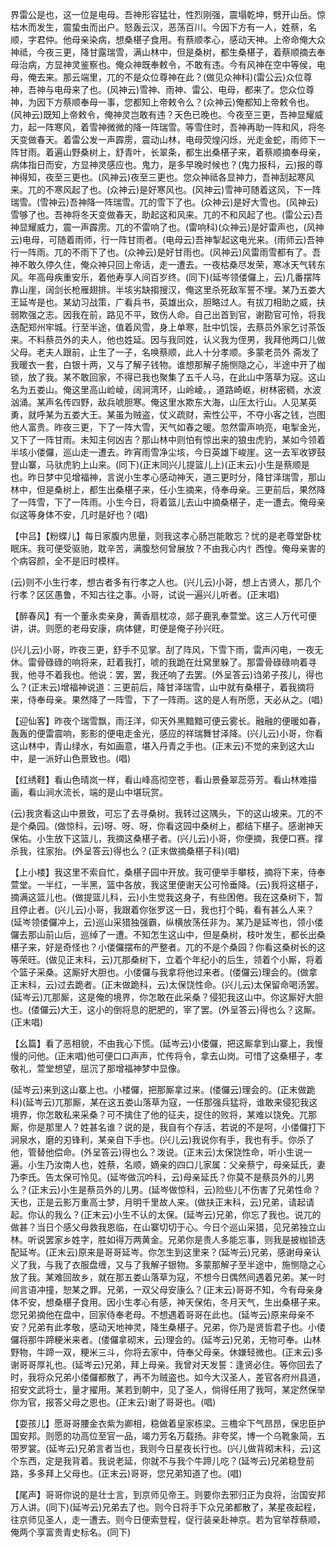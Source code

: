 <!-- { "loadSidebar": true } -->
界雷公是也，这一位是电母。吾神形容猛壮，性烈刚强，震塌乾坤，劈开山岳。惊枯木而发生，震蛰虫而出户。怒轰云汉，恶荡百川。今因下方有一人，姓蔡，名顺，字君仲。他母亲染病，想桑椹子食用。有蔡顺孝心，感动天神。上帝命俺大众神祗，今夜三更，降甘露瑞雪，满山林中，但是桑树，都生桑椹子，着蔡顺摘去奉母治病，方显神灵鉴察也。俺众神既奉敕令，不敢有违。今有风神在空中等侯，电母，俺去来。那云端里，兀的不是众位尊神在此？(做见众神科)(雷公云)众位尊神，吾神与电母来了也。(风神云)雪神、雨神、雷公、电母，都来了。您众位尊神，为因下方蔡顺奉母一事，您都知上帝敕令么？(众神云)俺都知上帝敕令也。(风神云)既知上帝敕令，俺神灵岂敢有违？天色已晚也。今夜至三更，吾神显耀威力，起一阵寒风，着雪神微微的降一阵瑞雪。等雪住时，吾神再助一阵和风，将冬天变做春天。着雷公发一声霹雳，震动山林，电母荧煌闪烁，光走金蛇，雨师下一阵甘雨。着遍山野桑树上，舒青叶，长翠条，都生出桑椹子来，着蔡顺摘奉母亲，病体指日而安，方显神灵感应也。鬼力，是多早晚时候也？(鬼力报科，云)报的尊神得知，夜至三更也。(风神云)夜至三更也。您众神祗各显神力，吾神刮起寒风来。兀的不寒风起了也。(众神云)是好寒风也。(风神云)雪神可随着这风，下一阵瑞雪。(雪神云)吾神降一阵瑞雪。兀的雪下了也。(众神云)是好大雪也。(风神云)雪够了也。吾神将冬天变做春天，助起这和风来。兀的不和风起了也。(雷公云)吾神显耀威力，震一声霹雳。兀的不雷响了也。(雷响科)(众神云)是好雷声也，(风神云)电母，可随着雨师，行一阵甘雨者。(电母云)吾神掣起这电光来。(雨师云)吾神行一阵雨。兀的不雨下了也。(众神云)是好甘雨也。(风神云)风雷雨雪都有了。吾神不敢久停久住，俺众神只回上帝话，走一遭去。一夜枯桑尽发荣，寒冰天气转东风。年高母疾重安乐，着他寿享人间百岁终。(同下)(延岑领偻儸上，云)几番摆阵靠山崖，阔剑长枪雁翅排。半垓劣缺搊搜汉，俺这里杀死敌军誓不埋。某乃五娄大王延岑是也。某幼习战策，广看兵书，英雄出众，胆略过人。有拔刀相助之威，扶弱欺强之志。因我在前，路见不平，致伤人命。自己出首到官，谢勘官可怜，将我迭配郑州牢城。行至半途，值着风雪，身上单寒，肚中饥馁，去蔡员外家乞讨茶饭来。不料蔡员外的夫人，他也姓延。因与我同姓，认义我为侄男，我拜他两口儿做父母。老夫人跟前，止生了一子，名唤蔡顺，此人十分孝顺。多蒙老员外
斋发了我暖衣一套，白银十两，又与了解子钱物。谁想那解子施恻隐之心，半途中开了枷锁，放了我。某不敢回家，不得已我也聚集了五千人马，在此山中落草为寇。这山名为五娄山。俺这里高山崄崚，阔涧湾环，山岭崚。，道路崎岖，树林密稠，水波汹涌。某声名传四野，敌兵唬胆寒。俺这里水欺东大海，山压太行山。人见某英勇，就呼某为五娄大王。某虽为贼盗，仗义疏财，索性公平，不夺小客之钱，岂图他人富贵。昨夜三更，下了一阵大雪，天气如春之暖。忽然雷声响亮，电掣金光，又下了一阵甘雨。未知主何凶吉？那山林中则怕有惊出来的狼虫虎豹，某如今领着半垓小偻儸，巡山走一遭去。昨宵雨雪净尘垓，今日英雄下峻崖。这一去军收锣鼓登山寨，马驮虎豹上山来。(同下)(正末同兴儿提篮儿上)(正末云)小生是蔡顺是也。昨日梦中见增福神，言说小生孝心感动神天，道三更时分，降甘泽瑞雪，那山林中，但是桑树上，都生出桑椹子来，任小生摘来，侍奉母亲。三更前后，果然降了一阵雪，下了一阵雨。小生今日，将着篮儿去山中摘桑椹子，走一遭去。俺母亲似这等身体不安，几时是好也？(唱)

【中吕】【粉蝶儿】每日家腹内思量，则我这孝心肠岂能敢忘？忧的是老尊堂卧枕眠床。我可便受驱驰，耽辛苦，满腹愁何曾展放？不由我心内忄西惶。俺母亲害的个病容颜，全不是旧时模样。

(云)则不小生行孝，想古者多有行孝之人也。(兴儿云)小哥，想上古贤人，那几个行孝？区区愚鲁，不知古往之事。小哥，试说一遍兴儿听者。(正末唱)

【醉春风】有一个董永卖亲身，黄香扇枕凉，郯子鹿乳奉萱堂。这三人万代可便讲，讲。则愿的老母安康，病体健，町便是俺子孙兴旺。

(兴儿云)小哥，昨夜三更，舒手不见掌。刮了阵风，下雪下雨，雷声闪电，一夜无休。雷骨碌碌的响将来，赶着我打，唬的我跪在灶窝里躲了。那雷骨碌碌响着寻我，他寻不着我也。他说：罢，罢，我还响了去罢。(外呈答云)诌弟子孩儿，得也么？(正末云)增福神说道：三更前后，降甘泽瑞雪，山中就有桑椹子，着我摘将来，侍奉母亲。果然降了一阵雪，下了一阵雨。这的是人有所愿，天必从之。(唱)

【迎仙客】昨夜个瑞雪飘，雨汪洋，仰天外黑黯黯可便云雾长。融融的便暖如春，轰轰的便雷震响，影影的便电走金光，感应的祥瑞舞甘泽降。(兴儿云)小哥，你看这山林中，青山绿水，有如画意，堪入丹青之手也。(正末云)不觉的来到这大山中，是一派好山色景致也。(唱)

【红绣鞋】看山色晴岚一样，看山峰高彻空苍，看山景叠翠蕊芬芳。看山林难描画，看山涧水流长，端的是山中堪玩赏。

(云)我贪看这山中景致，可忘了去寻桑树。我转过这隅头，下的这山坡来。兀的不是个桑园。(做惊科，云)呀、呀、呀，你看这园中桑树上，都结下椹子。感谢神天保佑。小生放下这篮儿，我摘这桑椹子者。(兴儿云)小哥，你便摘，我便口赛。撑杀我，往家抬。(外呈答云)得也么？(正末做摘桑椹子科)(唱)

【上小楼】我这里不索自忙，桑椹子园中开放。我可便举手攀枝，摘将下来，侍奉萱堂。一半红，一半黑，篮中各放，我这里便谢天公可怜垂降。(云)我将这椹子，摘满这篮儿也。(做提篮儿科，云)小生觉我这身子，有些困倦。我在这桑树下，暂且停止者。(兴儿云)小哥，我跟着你张罗这一日，我也打个盹，看有甚么人来？(延岑领偻儸冲上，云)巡山采猎独强霸，纵横放荡任非为。某乃是延岑也，领小偻儸去那山前山后，巡绰了一遭。不知怎生这山中，但是桑树，枝叶发生，都长出桑椹子来，好是奇怪也？小偻儸摆布的严整者。兀的不是个桑园？你看这桑树长的这等荣旺。(做见正末科，云)兀那桑树下，立着个年纪小的后生，领着个小厮，将着个篮子采桑。这厮好大胆也。小偻儸与我拿将他过来者。(偻儸云)理会的。(做拿正末科，云)过去跪者。(正末做跪科，云)太保饶性命。(兴儿云)太保留命喝汤罢。(延岑云)兀那厮，这是俺的境界，你怎敢在此采桑？侵犯我这山中。你这厮好大胆也。(偻儸云)大王，这小的倒将息的肥肥的，宰了罢。(外呈答云)得也么？这厮。(正末唱)

【幺篇】看了恶相貌，不由我心下慌。(延岑云)小偻儸，把这厮拿到山寨上，我慢慢的问他。(正末唱)他可便口口声声，忙传将令，拿去山岗。可惜了这桑椹子，孝敬礼，萱堂想望，屈沉了那增福神梦中显像。

(延岑云)来到这山寨上也。小楼儸，把那厮拿过来。(偻儸云)理会的。(正末做跪科)(延岑云)兀那厮，某在这五娄山落草为寇，一任那强兵猛将，谁敢来侵犯我这境界，你怎敢私来采桑？可不擒住了他的征夫，捉住的败将，某难以饶免。兀那厮，你是那里人？姓甚名谁？说的是，我自有个存活，若说的不是呵，小偻儸打下涧泉水，磨的刃锋利，某亲自下手也。(兴儿云)我说你有手，我也有手。你杀了他，管替他偿命。(外呈答云)得也么？泼说。(正末云)太保饶性命，听小生说一遍。小生乃汝南人也，姓蔡，名顺，嫡亲的四口儿家属：父亲蔡宁，母亲延氏，妻乃李氏。告太保可怜见。(延岑做沉吟科，云)母亲延氏？你莫不是蔡员外的儿男么？(正末云)小生是蔡员外的儿男。(延岑做惊科，云)险些儿不伤害了兄弟性命？天也，正是云影万重高士梦，月明千里故人来。(做扶正末科，云)兄弟，请起请起。你认的我么？(正末云)小生不认的太保。(延岑云)兄弟，你忘了我也。说兀的做甚？当日个感父母救我恩临，在山寨切切于心。今日个巡山采猎，见兄弟独立山林。听说罢家乡姓字，胜如得万两黄金。兄弟你是贵人多能忘事，则我是披枷锁迭配延岑。(正末云)原来是哥哥延岑。你怎生到这里来？(延岑云)兄弟，感谢母亲认义了我，与我了衣服盘缠，又与了我解子银物。多蒙那解子至半途中，施恻隐之心放了我。某难回故乡，就在那五娄山落草为寇，不想今日偶然间遇着兄弟。某一时间言语冲撞，恕某之罪。兄弟，一双父母安康么？(正末云)哥哥不知，今有母亲身体不安，想桑椹子食用。因小生孝心有感，神天保佑，冬月天气，生出桑椹子来。您兄弟摘他在盘中，回家侍奉老母。不想遇着哥哥在此也。(延岑云)原来母亲不安？兄弟有此孝敬，感动天地神灵，降生桑椹子。兄弟，你乃是贤哲君子也。小偻儸将那牛蹄粳米来者。(偻儸拿砌末，云)理会的。(延岑云)兄弟，无物可奉。山林野物，牛蹄一双，粳米三斗，你将去家中，侍奉父母亲。休嫌轻微也。(正末云)多谢哥哥厚礼也。(延岑云)兄弟，拜上母亲。我曾对天发誓：逢贤必住。等你回去了时，我将众兄弟小偻儸都散了，再不为贼盗也。如今大汉圣人，差官各府州县道，招安文武将士，量才擢用。某若到朝中，见了圣人，倘得任用了我呵，某定然保举你为官，报答父母之恩也。(正末云)谢了哥哥也。(唱)

【耍孩儿】愿哥哥腰金衣紫为卿相，稳做着皇家栋梁。三檐伞下气昂昂，保忠臣护国安邦。则愿的功高位至官一品，竭力芳名万载扬。非夸奖，博一个乌靴象简，五带罗裳。(延岑云)兄弟言者当也，我则今日星夜长行也。(兴儿做背砌末科，云)这个东西，定是我背着。我说老延，你就不与我个牛蹄儿吃？(延岑云)兄弟稳登前路，多多拜上父母也。(正末云)哥哥，您兄弟知道了也。(唱)

【尾声】哥哥你说的是壮士言，到京师见帝王。则要你去邪归正为良将，治国安邦万人讲。(同下)(延岑云)兄弟去了也。则今日将手下众兄弟都散了，某星夜起程，往京师见圣人，走一遭去。则今日便索登程，促行装亲赴神京。若为官举荐蔡顺，俺两个享富贵青史标名。(同下)

